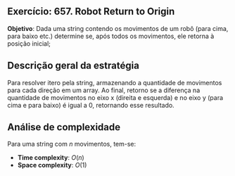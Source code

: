 ## Exercício: 657. Robot Return to Origin
**Objetivo**: Dada uma string contendo os movimentos de um robô (para cima, para baixo etc.) determine se, após todos os movimentos, ele retorna à posição inicial;

## Descrição geral da estratégia
Para resolver itero pela string, armazenando a quantidade de movimentos para cada direção em um array. Ao final, retorno se a diferença na quantidade de movimentos no eixo x (direita e esquerda) e no eixo y (para cima e para baixo) é igual a 0, retornando esse resultado.

## Análise de complexidade
Para uma string com $n$ movimentos, tem-se:
- **Time complexity**: $O(n)$ 
- **Space complexity**: $O(1)$